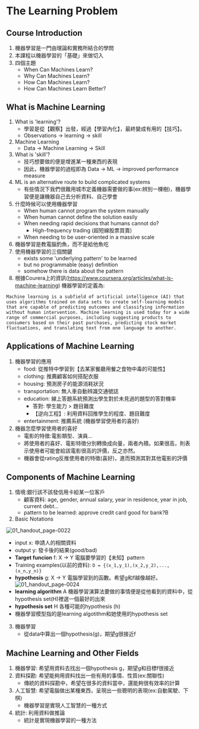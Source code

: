 # The Learning Problem
## Course Introduction
1. 機器學習是一門由理論和實務所結合的學問
2. 本課程以機器學習的「基礎」來做切入
3. 四個主題
   - When Can Machines Learn?
   - Why Can Machines Learn?
   - How Can Machines Learn?
   - How Can Machines Learn Better?
  
## What is Machine Learning
1. What is 'learning'?
   - 學習是從【觀察】出發，經過【學習內化】，最終變成有用的【技巧】。
   - Observations -> learning -> skill
2. Machine Learning
   - Data -> Machine Learning -> Skill
3. What is 'skill'?
   - 技巧想要做的便是增進某一種東西的表現
   - 因此，機器學習的過程即為 Data -> ML -> improved performance measure
4. ML is an alternative route to build complicated systems
   - 有些情況下我們很難用城市定義機器需要做的事(ex:辨別一棵樹)，機器學習便是讓機器自己去分析資料、自己學會
5. 什麼時候可以使用機器學習
   - When human cannot program the system manually
   - When human cannot define the solution easily
   - When needing rapid decisions that humans cannot do?
     + High-frequency trading (超短線股票買賣)
   - When needing to be user-oriented in a massive scale
6. 機器學習是教電腦釣魚，而不是給他魚吃
7. 使用機器學習的三個關鍵
   - exists some 'underlying pattern' to be learned
   - but no programmable (easy) definition
   - somehow there is data about the pattern
8. 根據Courera上的資訊(https://www.coursera.org/articles/what-is-machine-learning)
   機器學習的定義為:
   
```Machine learning is a subfield of artificial intelligence (AI) that uses algorithms trained on data sets to create self-learning models that are capable of predicting outcomes and classifying information without human intervention. Machine learning is used today for a wide range of commercial purposes, including suggesting products to consumers based on their past purchases, predicting stock market fluctuations, and translating text from one language to another. ```

## Applications of Machine Learning
1. 機器學習的應用
   - food: 從推特中學習到【去某家餐廳用餐之食物中毒的可能性】
   - clothing: 推薦顧客如何搭配衣服
   - housing: 預測房子的能源消耗狀況
   - transportation: 無人車自動辨識交通號誌
   - education: 線上答題系統預測出學生對於未見過的題型的答對機率
     + 答對: 學生能力 > 題目難度
     + 【逆向工程】: 利用資料回推學生的程度、題目難度
   - entertainment: 推薦系統 (機器學習使用者的喜好)
2. 機器怎麼學習使用者的喜好
   - 電影的特徵:電影類型、演員...
   - 將使用者的喜好、電影特徵分別轉換成向量，兩者內積。如果很高，則表示使用者可能會給該電影很高的評價，反之亦然。
   - 機器會從rating反推使用者的特徵(喜好)，進而預測其對其他電影的評價

## Components of Machine Learning
1. 情境:銀行該不該發信用卡給某一位客戶
   - 顧客資料: age, gender, annual salary, year in residence, year in job, current debt...
   - pattern to be learned: approve credit card good for bank?B
2. Basic Notations

![01_handout_page-0022](https://github.com/FionaYuY/Machine-Learning-Foundations-I/assets/151610467/70ec3568-f7ce-4e9f-95df-22323303810c)
   - input x: 申請人的相關資料
   - output y: 發卡後的結果(good/bad)
   - **Target funcion** f: X -> Y 電腦要學習的【未知】pattern
   - Training examples(以前的資料): `D = {(x_1,y_1),(x_2,y_2),...,(x_n,y_n)}`
   - **hypothesis** g: X -> Y 電腦學習到的函數。希望g和f越像越好。
![01_handout_page-0024](https://github.com/FionaYuY/Machine-Learning-Foundations-I/assets/151610467/56ed369c-9636-4bc4-928f-8e9337cb632f)
   - **learning algorithm** A 機器學習演算法要做的事情便是從他看到的資料中，從hypothesis set(H)裡選一個最好的出來
   - **hypothesis set** H 各種可能的hypothesis (h)
   - 機器學習模型指的是learning algotithm和她使用的hypothesis set
3. 機器學習
   - 從data中算出一個hypothesis(g)，期望g很接近f

## Machine Learning and Other Fields
1. 機器學習: 希望用資料去找出一個hypothesis g，期望g和目標f很接近
2. 資料探勘: 希望能夠用資料找出一些有用的事情、性質(ex:關聯性)
   - 傳統的資料探勘中，希望在很多的資料當中，還能夠很有效率的計算
3. 人工智慧: 希望電腦做出某種東西，呈現出一些聰明的表現(ex:自動駕駛、下棋)
   - 機器學習是實現人工智慧的一種方式
4. 統計: 利用資料做推論
   - 統計是實現機器學習的一種方法
   














